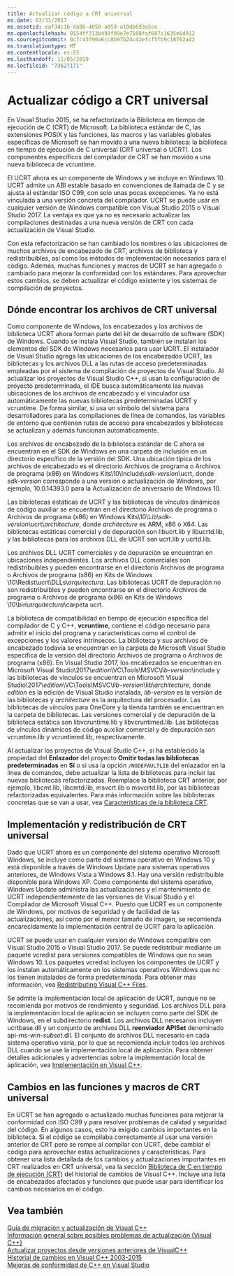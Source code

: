 ```yaml
---
title: Actualizar código a CRT universal
ms.date: 03/31/2017
ms.assetid: eaf34c1b-da98-4058-a059-a10db693a5ce
ms.openlocfilehash: 0554ff713b499f99e7e7508faf687c1635e6d912
ms.sourcegitcommit: 0cfc43f90a6cc8b97b24c42efcf5fb9c18762a42
ms.translationtype: MT
ms.contentlocale: es-ES
ms.lasthandoff: 11/05/2019
ms.locfileid: "73627171"
---
```

# <a name="upgrade-your-code-to-the-universal-crt"></a>Actualizar código a CRT universal

En Visual Studio 2015, se ha refactorizado la Biblioteca en tiempo de ejecución de C (CRT) de Microsoft. La biblioteca estándar de C, las extensiones POSIX y las funciones, las macros y las variables globales específicas de Microsoft se han movido a una nueva biblioteca: la biblioteca en tiempo de ejecución de C universal (CRT universal o UCRT). Los componentes específicos del compilador de CRT se han movido a una nueva biblioteca de vcruntime.

El UCRT ahora es un componente de Windows y se incluye en Windows 10. UCRT admite un ABI estable basado en convenciones de llamada de C y se ajusta al estándar ISO C99, con solo unas pocas excepciones. Ya no está vinculada a una versión concreta del compilador. UCRT se puede usar en cualquier versión de Windows compatible con Visual Studio 2015 o Visual Studio 2017. La ventaja es que ya no es necesario actualizar las compilaciones destinadas a una nueva versión de CRT con cada actualización de Visual Studio.

Con esta refactorización se han cambiado los nombres o las ubicaciones de muchos archivos de encabezado de CRT, archivos de biblioteca y redistribuibles, así como los métodos de implementación necesarios para el código. Además, muchas funciones y macros de UCRT se han agregado o cambiado para mejorar la conformidad con los estándares. Para aprovechar estos cambios, se deben actualizar el código existente y los sistemas de compilación de proyectos.

## <a name="where-to-find-the-universal-crt-files"></a>Dónde encontrar los archivos de CRT universal

Como componente de Windows, los encabezados y los archivos de biblioteca UCRT ahora forman parte del kit de desarrollo de software (SDK) de Windows. Cuando se instala Visual Studio, también se instalan los elementos del SDK de Windows necesarios para usar UCRT. El instalador de Visual Studio agrega las ubicaciones de los encabezados UCRT, las bibliotecas y los archivos DLL a las rutas de acceso predeterminadas empleadas por el sistema de compilación de proyectos de Visual Studio. Al actualizar los proyectos de Visual Studio C++, si usan la configuración de proyecto predeterminada, el IDE busca automáticamente las nuevas ubicaciones de los archivos de encabezado y el vinculador usa automáticamente las nuevas bibliotecas predeterminadas UCRT y vcruntime. De forma similar, si usa un símbolo del sistema para desarrolladores para las compilaciones de línea de comandos, las variables de entorno que contienen rutas de acceso para encabezados y bibliotecas se actualizan y además funcionan automáticamente.

Los archivos de encabezado de la biblioteca estándar de C ahora se encuentran en el SDK de Windows en una carpeta de inclusión en un directorio específico de la versión del SDK. Una ubicación típica de los archivos de encabezado es el directorio Archivos de programa o Archivos de programa (x86) en Windows Kits\\10\\Include\\_sdk-version_\\ucrt, donde _sdk-version_ corresponde a una versión o actualización de Windows, por ejemplo, 10.0.14393.0 para la Actualización de aniversario de Windows 10.

Las bibliotecas estáticas de UCRT y las bibliotecas de vínculos dinámicos de código auxiliar se encuentran en el directorio Archivos de programa o Archivos de programa (x86) en Windows Kits\\10\\Lib\\_sdk-version_\\ucrt\\_architecture_, donde _architecture_ es ARM, x86 o X64. Las bibliotecas estáticas comercial y de depuración son libucrt.lib y libucrtd.lib, y las bibliotecas para los archivos DLL de UCRT son ucrt.lib y ucrtd.lib.

Los archivos DLL UCRT comerciales y de depuración se encuentran en ubicaciones independientes. Los archivos DLL comerciales son redistribuibles y pueden encontrarse en el directorio Archivos de programa o Archivos de programa (x86) en Kits de Windows \\10\\Redist\\ucrt\\DLLs\\_arquitectura_\. Las bibliotecas UCRT de depuración no son redistribuibles y pueden encontrarse en el directorio Archivos de programa o Archivos de programa (x86) en Kits de Windows \\10\\bin\\_arquitectura_\\carpeta ucrt.

La biblioteca de compatibilidad en tiempo de ejecución específica del compilador de C y C++, **vcruntime**, contiene el código necesario para admitir el inicio del programa y características como el control de excepciones y los valores intrínsecos. La biblioteca y sus archivos de encabezado todavía se encuentran en la carpeta de Microsoft Visual Studio específica de la versión del directorio Archivos de programa o Archivos de programa (x86). En Visual Studio 2017, los encabezados se encuentran en Microsoft Visual Studio\\2017\\_edition_\\VC\\Tools\\MSVC\\_lib-version_\\include y las bibliotecas de vínculos se encuentran en Microsoft Visual Studio\\2017\\_edition_\\VC\\Tools\\MSVC\\_lib-version_\\lib\\_architecture_, donde _edition_ es la edición de Visual Studio instalada, _lib-version_ es la versión de las bibliotecas y _architecture_ es la arquitectura del procesador. Las bibliotecas de vínculos para OneCore y la tienda también se encuentran en la carpeta de bibliotecas. Las versiones comercial y de depuración de la biblioteca estática son libvcruntime.lib y libvcruntimed.lib. Las bibliotecas de vínculos dinámicos de código auxiliar comercial y de depuración son vcruntime.lib y vcruntimed.lib, respectivamente.

Al actualizar los proyectos de Visual Studio C++, si ha establecido la propiedad del **Enlazador** del proyecto **Omitir todas las bibliotecas predeterminadas** en **Sí** o si usa la opción `/NODEFAULTLIB` del enlazador en la línea de comandos, debe actualizar la lista de bibliotecas para incluir las nuevas bibliotecas refactorizadas. Reemplace la biblioteca CRT anterior, por ejemplo, libcmt.lib, libcmtd.lib, msvcrt.lib o msvcrtd.lib, por las bibliotecas refactorizadas equivalentes. Para más información sobre las bibliotecas concretas que se van a usar, vea [Características de la biblioteca CRT](../c-runtime-library/crt-library-features.md).

## <a name="deployment-and-redistribution-of-the-universal-crt"></a>Implementación y redistribución de CRT universal

Dado que UCRT ahora es un componente del sistema operativo Microsoft Windows, se incluye como parte del sistema operativo en Windows 10 y está disponible a través de Windows Update para sistemas operativos anteriores, de Windows Vista a Windows 8.1. Hay una versión redistribuible disponible para Windows XP. Como componente del sistema operativo, Windows Update administra las actualizaciones y el mantenimiento de UCRT independientemente de las versiones de Visual Studio y el Compilador de Microsoft Visual C++. Puesto que UCRT es un componente de Windows, por motivos de seguridad y de facilidad de las actualizaciones, así como por el menor tamaño de imagen, se recomienda encarecidamente la implementación central de UCRT para la aplicación.

UCRT se puede usar en cualquier versión de Windows compatible con Visual Studio 2015 o Visual Studio 2017. Se puede redistribuir mediante un paquete vcredist para versiones compatibles de Windows que no sean Windows 10. Los paquetes vcredist incluyen los componentes de UCRT y los instalan automáticamente en los sistemas operativos Windows que no los tienen instalados de forma predeterminada. Para obtener más información, vea [Redistributing Visual C++ Files](../windows/redistributing-visual-cpp-files.md).

Se admite la implementación local de aplicación de UCRT, aunque no se recomienda por motivos de rendimiento y seguridad. Los archivos DLL para la implementación local de aplicación se incluyen como parte del SDK de Windows, en el subdirectorio **redist**. Los archivos DLL necesarios incluyen ucrtbase.dll y un conjunto de archivos DLL **reenviador APISet** denominado api-ms-win-_subset_.dll. El conjunto de archivos DLL necesario en cada sistema operativo varía, por lo que se recomienda incluir todos los archivos DLL cuando se use la implementación local de aplicación. Para obtener detalles adicionales y advertencias sobre la implementación local de aplicación, vea [Implementación en Visual C++](../windows/deployment-in-visual-cpp.md).

## <a name="changes-to-the-universal-crt-functions-and-macros"></a>Cambios en las funciones y macros de CRT universal

En UCRT se han agregado o actualizado muchas funciones para mejorar la conformidad con ISO C99 y para resolver problemas de calidad y seguridad del código. En algunos casos, esto ha exigido cambios importantes en la biblioteca. Si el código se compilaba correctamente al usar una versión anterior de CRT pero se rompe al compilar con UCRT, debe cambiar el código para aprovechar estas actualizaciones y características. Para obtener una lista detallada de los cambios y actualizaciones importantes en CRT realizados en CRT universal, vea la sección [Biblioteca de C en tiempo de ejecución (CRT)](visual-cpp-change-history-2003-2015.md#BK_CRT) del historial de cambios de Visual C++. Incluye una lista de encabezados afectados y funciones que puede usar para identificar los cambios necesarios en el código.

## <a name="see-also"></a>Vea también

[Guía de migración y actualización de Visual C++](visual-cpp-porting-and-upgrading-guide.md)<br/>
[Información general sobre posibles problemas de actualización (Visual C++)](overview-of-potential-upgrade-issues-visual-cpp.md)<br/>
[Actualizar proyectos desde versiones anteriores de VisualC++](upgrading-projects-from-earlier-versions-of-visual-cpp.md)<br/>
[Historial de cambios en Visual C++ 2003-2015](visual-cpp-change-history-2003-2015.md)<br/>
[Mejoras de conformidad de C++ en Visual Studio](../overview/cpp-conformance-improvements.md)

